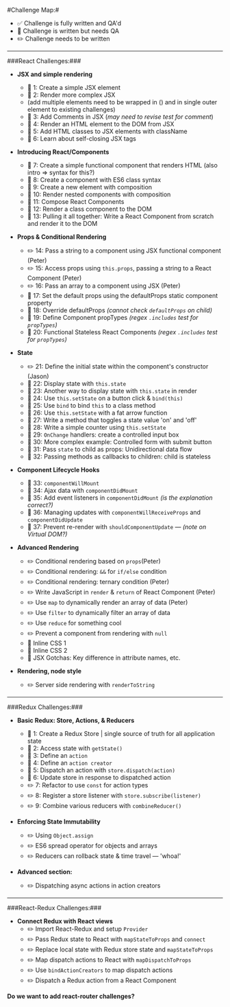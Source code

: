 #Challenge Map:#

- :white_check_mark: Challenge is fully written and QA'd 
- :pencil: Challenge is written but needs QA 
- :pencil2: Challenge needs to be written

---

###React Challenges:###

- **JSX and simple rendering**
  - :pencil: 1: Create a simple JSX element
  - :pencil: 2: Render more complex JSX 
  - (add multiple elements need to be wrapped in () and in single outer element to existing challenges)
  - :pencil: 3: Add Comments in JSX (*may need to revise test for comment*)
  - :pencil: 4: Render an HTML element to the DOM from JSX
  - :pencil: 5: Add HTML classes to JSX elements with className
  - :pencil: 6: Learn about self-closing JSX tags

- **Introducing React/Components**
  - :pencil: 7: Create a simple functional component that renders HTML (also intro => syntax for this?)
  - :pencil: 8: Create a component with ES6 class syntax
  - :pencil: 9: Create a new element with composition
  - :pencil: 10: Render nested components with composition
  - :pencil: 11: Compose React Components
  - :pencil: 12: Render a class component to the DOM
  - :pencil: 13: Pulling it all together: Write a React Component from scratch and render it to the DOM

- **Props & Conditional Rendering**
  - :pencil2: 14: Pass a string to a component using JSX functional component (Peter)
  - :pencil2: 15: Access props using `this.props`, passing a string to a React Component (Peter)
  - :pencil2: 16: Pass an array to a component using JSX (Peter)
  - :pencil: 17: Set the default props using the defaultProps static component property
  - :pencil: 18: Override defaultProps *(cannot check `defaultProps` on child)*
  - :pencil: 19: Define Component propTypes *(regex `.includes` test for `propTypes`)*
  - :pencil: 20: Functional Stateless React Components *(regex `.includes` test for `propTypes`)*

- **State**
  - :pencil2: 21: Define the initial state within the component's constructor (Jason)
  - :pencil: 22: Display state with `this.state`
  - :pencil: 23: Another way to display state with `this.state` in render
  - :pencil: 24: Use `this.setState` on a button click & `bind(this)`
  - :pencil: 25: Use `bind` to bind `this` to a class method
  - :pencil: 26: Use `this.setState` with a fat arrow function
  - :pencil: 27: Write a method that toggles a state value 'on' and 'off'
  - :pencil: 28: Write a simple counter using `this.setState`
  - :pencil: 29: `OnChange` handlers: create a controlled input box
  - :pencil: 30: More complex example: Controlled form with submit button
  - :pencil: 31: Pass `state` to child as props: Unidirectional data flow
  - :pencil: 32: Passing methods as callbacks to children: child is stateless

- **Component Lifecycle Hooks**
  - :pencil: 33: `componentWillMount`
  - :pencil: 34: Ajax data with `componentDidMount`
  - :pencil: 35: Add event listeners in `componentDidMount` *(is the explanation correct?)*
  - :pencil: 36: Managing updates with `componentWillReceiveProps` and `componentDidUpdate`
  - :pencil: 37: Prevent re-render with `shouldComponentUpdate` — *(note on Virtual DOM?)*

- **Advanced Rendering**
  - :pencil2: Conditional rendering based on `props`(Peter)
  - :pencil2: Conditional rendering: `&&` for `if/else` condition 
  - :pencil2: Conditional rendering: ternary condition (Peter)
  - :pencil2: Write JavaScript in `render` & `return` of React Component (Peter)
  - :pencil2: Use `map` to dynamically render an array of data (Peter)
  - :pencil2: Use `filter` to dynamically filter an array of data
  - :pencil2: Use `reduce` for something cool
  - :pencil2: Prevent a component from rendering with `null`
  - :pencil: Inline CSS 1
  - :pencil: Inline CSS 2
  - :pencil: JSX Gotchas: Key difference in attribute names, etc.

- **Rendering, node style**
  - :pencil2: Server side rendering with `renderToString`

---

###Redux Challenges:###

- **Basic Redux: Store, Actions, & Reducers**
  - :pencil: 1: Create a Redux Store | single source of truth for all application state
  - :pencil: 2: Access state with `getState()`
  - :pencil: 3: Define an `action`
  - :pencil: 4: Define an `action creator`
  - :pencil: 5: Dispatch an action with `store.dispatch(action)`
  - :pencil: 6: Update store in response to dispatched action
  - :pencil2: 7: Refactor to use `const` for action types
  - :pencil2: 8: Register a store listener with `store.subscribe(listener)`
  - :pencil2: 9: Combine various reducers with `combineReducer()`

- **Enforcing State Immutability**
  - :pencil2: Using `Object.assign`
  - :pencil2: ES6 spread operator for objects and arrays
  - :pencil2: Reducers can rollback state & time travel — 'whoa!'

- **Advanced section:**
  - :pencil2: Dispatching async actions in action creators

---

###React-Redux Challenges:###

- **Connect Redux with React views**
  - :pencil2: Import React-Redux and setup `Provider`
  - :pencil2: Pass Redux state to React with `mapStateToProps` and `connect`
  - :pencil2: Replace local state with Redux store state and `mapStateToProps`
  - :pencil2: Map dispatch actions to React with `mapDispatchToProps`
  - :pencil2: Use `bindActionCreators` to map dispatch actions
  - :pencil2: Dispatch a Redux action from a React Component

**Do we want to add react-router challenges?** 
